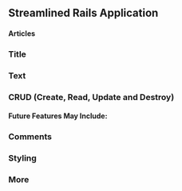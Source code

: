 ## Streamlined Rails Application 

#### Articles 
  ### Title 
  ### Text 
  ### CRUD (Create, Read, Update and Destroy)

#### Future Features May Include:
  ### Comments
  ### Styling
  ### More